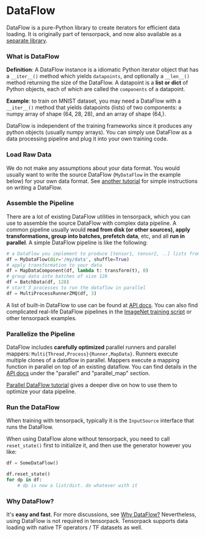 
# DataFlow

DataFlow is a pure-Python library to create iterators for efficient data loading.
It is originally part of tensorpack, and now also available as a [separate library](https://github.com/tensorpack/dataflow).

### What is DataFlow

**Definition**: A DataFlow instance is a idiomatic Python iterator object that has a `__iter__()` method
which yields `datapoints`, and optionally a `__len__()` method returning the size of the DataFlow.
A datapoint is a **list or dict** of Python objects, each of which are called the `components` of a datapoint.

**Example**: to train on MNIST dataset, you may need a DataFlow with a `__iter__()` method
that yields datapoints (lists) of two components:
a numpy array of shape (64, 28, 28), and an array of shape (64,).

DataFlow is independent of the training frameworks since it produces any python objects
(usually numpy arrays).
You can simply use DataFlow as a data processing pipeline and plug it into your own training code.

### Load Raw Data
We do not make any assumptions about your data format.
You would usually want to write the source DataFlow (`MyDataFlow` in the example below) for your own data format.
See [another tutorial](extend/dataflow.html) for simple instructions on writing a DataFlow.

### Assemble the Pipeline
There are a lot of existing DataFlow utilities in tensorpack, which you can use to assemble
the source DataFlow with complex data pipeline.
A common pipeline usually would 
__read from disk (or other sources), 
apply transformations, 
group into batches, prefetch data__, etc, and all __run in parallel__.
A simple DataFlow pipeline is like the following:

````python
# a DataFlow you implement to produce [tensor1, tensor2, ..] lists from whatever sources:
df = MyDataFlow(dir='/my/data', shuffle=True)
# apply transformation to your data
df = MapDataComponent(df, lambda t: transform(t), 0)
# group data into batches of size 128
df = BatchData(df, 128)
# start 3 processes to run the dataflow in parallel
df = MultiProcessRunnerZMQ(df, 3)
````

A list of built-in DataFlow to use can be found at [API docs](../modules/dataflow.html).
You can also find complicated real-life DataFlow pipelines in the [ImageNet training script](../examples/ImageNetModels/imagenet_utils.py)
or other tensorpack examples.

### Parallelize the Pipeline

DataFlow includes **carefully optimized** parallel runners and parallel mappers: `Multi{Thread,Process}{Runner,MapData}`.
Runners execute multiple clones of a dataflow in parallel.
Mappers execute a mapping function in parallel on top of an existing dataflow.
You can find details in the [API docs](../modules/dataflow.html) under the
"parallel" and "parallel_map" section.

[Parallel DataFlow tutorial](parallel-dataflow.html) gives a deeper dive
on how to use them to optimize your data pipeline.

### Run the DataFlow

When training with tensorpack, typically it is the `InputSource` interface that runs the DataFlow.

When using DataFlow alone without tensorpack,
you need to call `reset_state()` first to initialize it,
and then use the generator however you like:

```python
df = SomeDataFlow()

df.reset_state()
for dp in df:
    # dp is now a list/dict. do whatever with it
```

### Why DataFlow?

It's **easy and fast**.
For more discussions, see [Why DataFlow?](/tutorial/philosophy/dataflow.html)
Nevertheless, using DataFlow is not required in tensorpack.
Tensorpack supports data loading with native TF operators / TF datasets as well.
